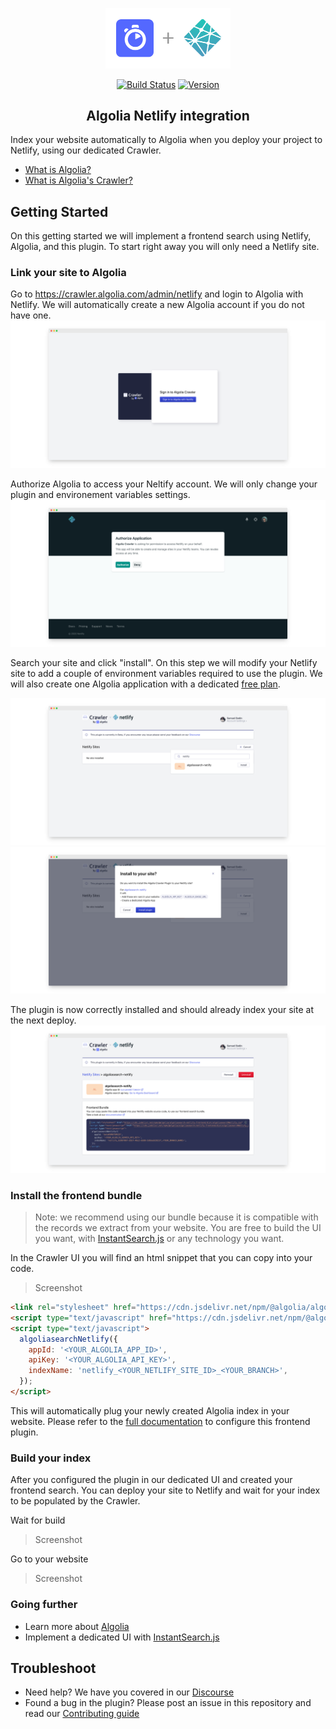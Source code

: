 <p align="center">
  <a href="https://vuejs.org" target="_blank" rel="noopener noreferrer">
    <img width="200" src="/logo.png" alt="Vue logo">
  </a>
</p>
<p align="center">
  <a href="https://circleci.com/gh/algolia/algoliasearch-netlify/tree/master"><img src="https://img.shields.io/circleci/build/gh/algolia/algoliasearch-netlify/master" alt="Build Status"></a>
  <a href="https://www.npmjs.com/package/@algolia/netlify-plugin-crawler"><img src="https://img.shields.io/npm/v/algolia/netlify-plugin-crawler" alt="Version"></a>
</p>

<h2 align="center"> Algolia Netlify integration</h2>

Index your website automatically to Algolia when you deploy your project to Netlify, using our dedicated Crawler.

- [What is Algolia?](https://www.algolia.com/doc/guides/getting-started/what-is-algolia/)
- [What is Algolia's Crawler?](https://www.algolia.com/doc/tools/crawler/getting-started/overview/)

## Getting Started

On this getting started we will implement a frontend search using Netlify, Algolia, and this plugin.
To start right away you will only need a Netlify site.

### Link your site to Algolia

Go to <https://crawler.algolia.com/admin/netlify> and login to Algolia with Netlify.
We will automatically create a new Algolia account if you do not have one.
<img src="/docs/screenshots/screely-1601375945482.png?raw=true" alt="Sign in to Algolia with Netlify">

Authorize Algolia to access your Neltify account.
We will only change your plugin and environement variables settings.
<img src="/docs/screenshots/screely-1601375955283.png?raw=true" alt="Authorize Algolia's oauth">

Search your site and click "install".
On this step we will modify your Netlify site to add a couple of environment variables required to use the plugin.
We will also create one Algolia application with a dedicated [free plan](https://www.algolia.com/pricing/).

<img src="/docs/screenshots/screely-1601375970172.png?raw=true" alt="Search and install your site.">
<img src="/docs/screenshots/screely-1601375981021.png?raw=true" alt="Search and install your site.">

The plugin is now correctly installed and should already index your site at the next deploy.
<img src="/docs/screenshots/screely-1601375010606.png?raw=true" alt="View your site information.">

### Install the frontend bundle

> Note: we recommend using our bundle because it is compatible with the records we extract from your website.
> You are free to build the UI you want, with [InstantSearch.js](https://www.algolia.com/doc/guides/building-search-ui/what-is-instantsearch/js/) or any technology you want.

In the Crawler UI you will find an html snippet that you can copy into your code.
> Screenshot

```html
<link rel="stylesheet" href="https://cdn.jsdelivr.net/npm/@algolia/algoliasearch-netlify@0/dist/algoliasearchNetlify.css" />
<script type="text/javascript" href="https://cdn.jsdelivr.net/npm/@algolia/algoliasearch-netlify@0/dist/algoliasearchNetlify.js"></script>
<script type="text/javascript">
  algoliasearchNetlify({
    appId: '<YOUR_ALGOLIA_APP_ID>',
    apiKey: '<YOUR_ALGOLIA_API_KEY>',
    indexName: 'netlify_<YOUR_NETLIFY_SITE_ID>_<YOUR_BRANCH>',
  });
</script>
```

This will automatically plug your newly created Algolia index in your website.
Please refer to the [full documentation](https://github.com/algolia/algoliasearch-netlify/tree/master/frontend) to configure this frontend plugin.

### Build your index

After you configured the plugin in our dedicated UI and created your frontend search. You can deploy your site to Netlify and wait for your index to be populated by the Crawler.

Wait for build
> Screenshot

Go to your website
> Screenshot

### Going further

- Learn more about [Algolia](https://www.algolia.com/doc/)
- Implement a dedicated UI with [InstantSearch.js](https://www.algolia.com/doc/guides/building-search-ui/what-is-instantsearch/js/)

## Troubleshoot

- Need help? We have you covered in our [Discourse](https://discourse.algolia.com/c/netlify/28)
- Found a bug in the plugin? Please post an issue in this repository and read our [Contributing guide](/CONTRIBUTING.md)
